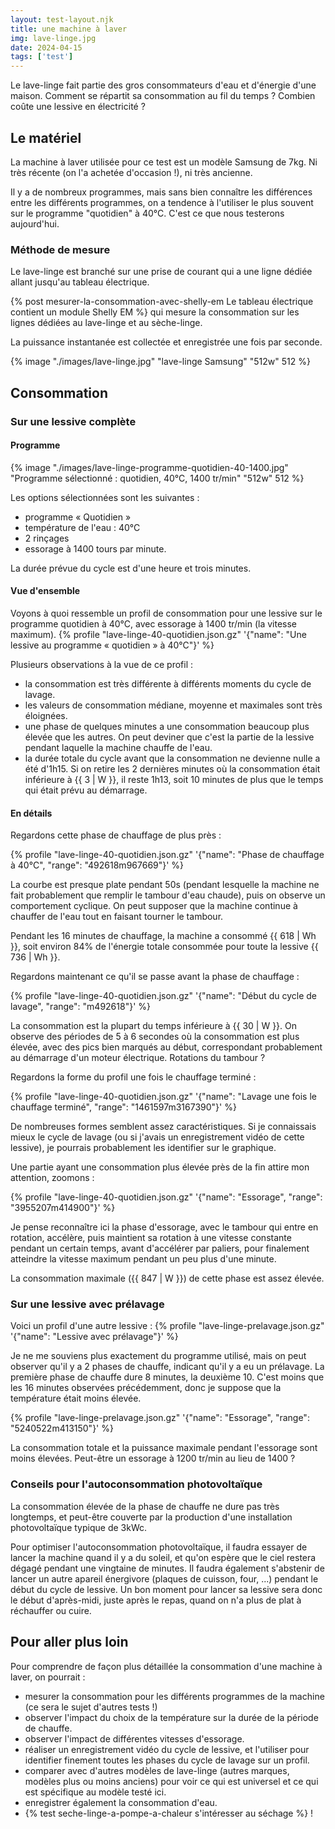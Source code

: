```yaml
---
layout: test-layout.njk 
title: une machine à laver
img: lave-linge.jpg
date: 2024-04-15
tags: ['test']
---
```


Le lave-linge fait partie des gros consommateurs d'eau et d'énergie d'une maison. Comment se répartit sa consommation au fil du temps ? Combien coûte une lessive en électricité ?
<!-- excerpt -->

## Le matériel
<div id="Introduction">
<div>

La machine à laver utilisée pour ce test est un modèle Samsung de 7kg. Ni très récente (on l'a achetée d'occasion !), ni très ancienne.

Il y a de nombreux programmes, mais sans bien connaître les différences entre les différents programmes, on a tendence à l'utiliser le plus souvent sur le programme "quotidien" à 40°C. C'est ce que nous testerons aujourd'hui.

### Méthode de mesure

Le lave-linge est branché sur une prise de courant qui a une ligne dédiée allant jusqu'au tableau électrique.

{% post mesurer-la-consommation-avec-shelly-em Le tableau électrique contient un module Shelly EM %} qui mesure la consommation sur les lignes dédiées au lave-linge et au sèche-linge.

La puissance instantanée est collectée et enregistrée une fois par seconde.

</div>
{% image "./images/lave-linge.jpg" "lave-linge Samsung" "512w" 512 %}
</div>

## Consommation

### Sur une lessive complète

#### Programme

{% image "./images/lave-linge-programme-quotidien-40-1400.jpg" "Programme sélectionné : quotidien, 40°C, 1400 tr/min" "512w" 512 %}

Les options sélectionnées sont les suivantes :
- programme « Quotidien »
- température de l'eau : 40°C
- 2 rinçages
- essorage à 1400 tours par minute.

La durée prévue du cycle est d'une heure et trois minutes.

#### Vue d'ensemble

Voyons à quoi ressemble un profil de consommation pour une lessive sur le programme quotidien à 40°C, avec essorage à 1400 tr/min (la vitesse maximum).
{% profile "lave-linge-40-quotidien.json.gz" '{"name": "Une lessive au programme « quotidien » à 40°C"}' %}

Plusieurs observations à la vue de ce profil :
- la consommation est très différente à différents moments du cycle de lavage.
- les valeurs de consommation médiane, moyenne et maximales sont très éloignées.
- une phase de quelques minutes a une consommation beaucoup plus élevée que les autres. On peut deviner que c'est la partie de la lessive pendant laquelle la machine chauffe de l'eau.
- la durée totale du cycle avant que la consommation ne devienne nulle a été d'1h15. Si on retire les 2 dernières minutes où la consommation était inférieure à {{ 3 | W }}, il reste 1h13, soit 10 minutes de plus que le temps qui était prévu au démarrage.

#### En détails

Regardons cette phase de chauffage de plus près :

{% profile "lave-linge-40-quotidien.json.gz" '{"name": "Phase de chauffage à 40°C", "range": "492618m967669"}' %}

La courbe est presque plate pendant 50s (pendant lesquelle la machine ne fait probablement que remplir le tambour d'eau chaude), puis on observe un comportement cyclique. On peut supposer que la machine continue à chauffer de l'eau tout en faisant tourner le tambour.

Pendant les 16 minutes de chauffage, la machine a consommé {{ 618 | Wh }}, soit environ 84% de l'énergie totale consommée pour toute la lessive {{ 736 | Wh }}.

Regardons maintenant ce qu'il se passe avant la phase de chauffage :

{% profile "lave-linge-40-quotidien.json.gz" '{"name": "Début du cycle de lavage", "range": "m492618"}' %}

La consommation est la plupart du temps inférieure à {{ 30 | W }}. On observe des périodes de 5 à 6 secondes où la consommation est plus élevée, avec des pics bien marqués au début, correspondant probablement au démarrage d'un moteur électrique. Rotations du tambour ?

Regardons la forme du profil une fois le chauffage terminé :

{% profile "lave-linge-40-quotidien.json.gz" '{"name": "Lavage une fois le chauffage terminé", "range": "1461597m3167390"}' %}

De nombreuses formes semblent assez caractéristiques. Si je connaissais mieux le cycle de lavage (ou si j'avais un enregistrement vidéo de cette lessive), je pourrais probablement les identifier sur le graphique.

Une partie ayant une consommation plus élevée près de la fin attire mon attention, zoomons :

{% profile "lave-linge-40-quotidien.json.gz" '{"name": "Essorage", "range": "3955207m414900"}' %}

Je pense reconnaître ici la phase d'essorage, avec le tambour qui entre en rotation, accélère, puis maintient sa rotation à une vitesse constante pendant un certain temps, avant d'accélérer par paliers, pour finalement atteindre la vitesse maximum pendant un peu plus d'une minute.

La consommation maximale ({{ 847 | W }}) de cette phase est assez élevée.

### Sur une lessive avec prélavage

Voici un profil d'une autre lessive :
{% profile "lave-linge-prelavage.json.gz" '{"name": "Lessive avec prélavage"}' %}

Je ne me souviens plus exactement du programme utilisé, mais on peut observer qu'il y a 2 phases de chauffe, indicant qu'il y a eu un prélavage.
La première phase de chauffe dure 8 minutes, la deuxième 10. C'est moins que les 16 minutes observées précédemment, donc je suppose que la température était moins élevée.

{% profile "lave-linge-prelavage.json.gz" '{"name": "Essorage", "range": "5240522m413150"}' %}

La consommation totale et la puissance maximale pendant l'essorage sont moins élevées. Peut-être un essorage à 1200 tr/min au lieu de 1400 ?

### Conseils pour l'autoconsommation photovoltaïque

La consommation élevée de la phase de chauffe ne dure pas très longtemps, et peut-être couverte par la production d'une installation photovoltaïque typique de 3kWc.

Pour optimiser l'autoconsommation photovoltaïque, il faudra essayer de lancer la machine quand il y a du soleil, et qu'on espère que le ciel restera dégagé pendant une vingtaine de minutes. Il faudra également s'abstenir de lancer un autre apareil énergivore (plaques de cuisson, four, ...) pendant le début du cycle de lessive. Un bon moment pour lancer sa lessive sera donc le début d'après-midi, juste après le repas, quand on n'a plus de plat à réchauffer ou cuire.

<div id="plusloin">

## Pour aller plus loin

Pour comprendre de façon plus détaillée la consommation d'une machine à laver, on pourrait :
- mesurer la consommation pour les différents programmes de la machine (ce sera le sujet d'autres tests !)
- observer l'impact du choix de la température sur la durée de la période de chauffe.
- observer l'impact de différentes vitesses d'essorage.
- réaliser un enregistrement vidéo du cycle de lessive, et l'utiliser pour identifier finement toutes les phases du cycle de lavage sur un profil.
- comparer avec d'autres modèles de lave-linge (autres marques, modèles plus ou moins anciens) pour voir ce qui est universel et ce qui est spécifique au modèle testé ici.
- enregistrer également la consommation d'eau.
- {% test seche-linge-a-pompe-a-chaleur s'intéresser au séchage %} !
</div>
